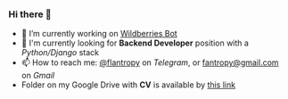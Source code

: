 ### Hi there 👋


* 🔭 I’m currently working on [Wildberries Bot](https://t.me/wbprobot)
* 🎯 I'm currently looking for **Backend Developer** position with a _Python/Django_ stack
* 📫 How to reach me: [@flantropy](https://t.me/flantropy) on *Telegram*, or fantropy@gmail.com on *Gmail*
* Folder on my Google Drive with **CV** is available by 
[this link](https://drive.google.com/drive/folders/1KRQBMAW4gP9aUD3Cpbzp8XjPTi3ov32G?usp=sharing)
 